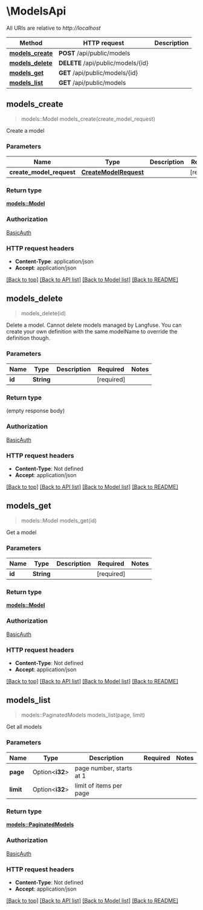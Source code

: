 # \ModelsApi

All URIs are relative to *http://localhost*

Method | HTTP request | Description
------------- | ------------- | -------------
[**models_create**](ModelsApi.md#models_create) | **POST** /api/public/models | 
[**models_delete**](ModelsApi.md#models_delete) | **DELETE** /api/public/models/{id} | 
[**models_get**](ModelsApi.md#models_get) | **GET** /api/public/models/{id} | 
[**models_list**](ModelsApi.md#models_list) | **GET** /api/public/models | 



## models_create

> models::Model models_create(create_model_request)


Create a model

### Parameters


Name | Type | Description  | Required | Notes
------------- | ------------- | ------------- | ------------- | -------------
**create_model_request** | [**CreateModelRequest**](CreateModelRequest.md) |  | [required] |

### Return type

[**models::Model**](Model.md)

### Authorization

[BasicAuth](../README.md#BasicAuth)

### HTTP request headers

- **Content-Type**: application/json
- **Accept**: application/json

[[Back to top]](#) [[Back to API list]](../README.md#documentation-for-api-endpoints) [[Back to Model list]](../README.md#documentation-for-models) [[Back to README]](../README.md)


## models_delete

> models_delete(id)


Delete a model. Cannot delete models managed by Langfuse. You can create your own definition with the same modelName to override the definition though.

### Parameters


Name | Type | Description  | Required | Notes
------------- | ------------- | ------------- | ------------- | -------------
**id** | **String** |  | [required] |

### Return type

 (empty response body)

### Authorization

[BasicAuth](../README.md#BasicAuth)

### HTTP request headers

- **Content-Type**: Not defined
- **Accept**: application/json

[[Back to top]](#) [[Back to API list]](../README.md#documentation-for-api-endpoints) [[Back to Model list]](../README.md#documentation-for-models) [[Back to README]](../README.md)


## models_get

> models::Model models_get(id)


Get a model

### Parameters


Name | Type | Description  | Required | Notes
------------- | ------------- | ------------- | ------------- | -------------
**id** | **String** |  | [required] |

### Return type

[**models::Model**](Model.md)

### Authorization

[BasicAuth](../README.md#BasicAuth)

### HTTP request headers

- **Content-Type**: Not defined
- **Accept**: application/json

[[Back to top]](#) [[Back to API list]](../README.md#documentation-for-api-endpoints) [[Back to Model list]](../README.md#documentation-for-models) [[Back to README]](../README.md)


## models_list

> models::PaginatedModels models_list(page, limit)


Get all models

### Parameters


Name | Type | Description  | Required | Notes
------------- | ------------- | ------------- | ------------- | -------------
**page** | Option<**i32**> | page number, starts at 1 |  |
**limit** | Option<**i32**> | limit of items per page |  |

### Return type

[**models::PaginatedModels**](PaginatedModels.md)

### Authorization

[BasicAuth](../README.md#BasicAuth)

### HTTP request headers

- **Content-Type**: Not defined
- **Accept**: application/json

[[Back to top]](#) [[Back to API list]](../README.md#documentation-for-api-endpoints) [[Back to Model list]](../README.md#documentation-for-models) [[Back to README]](../README.md)


